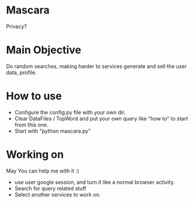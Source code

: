 # Mascara
Privacy?

# Main Objective
Do random searches, making harder to services generate and sell the user data, profile.

# How to use
- Configure the config.py file with your own dir.
- Clear DataFiles / TopWord and put your own query like "how to" to start from this one.
- Start with "python mascara.py"

# Working on
May You can help me with it :)
- use user google session, and turn it like a normal browser activity.
- Search for query related stuff
- Select another services to work on.
